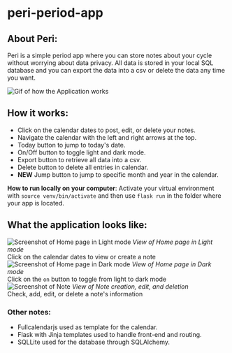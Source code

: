# peri-period-app
## About Peri:
Peri is a simple period app where you can store notes about your cycle without worrying about data privacy. All data is stored in your local SQL database and you can export the data into a csv or delete the data any time you want.

![Gif of how the Application works](https://i.imgur.com/vcqH0Oi.gif?raw=true)

## How it works:
- Click on the calendar dates to post, edit, or delete your notes.
- Navigate the calendar with the left and right arrows at the top.
- Today button to jump to today's date.
- On/Off button to toggle light and dark mode.
- Export button to retrieve all data into a csv.
- Delete button to delete all entries in calendar.
- **NEW** Jump button to jump to specific month and year in the calendar.

**How to run locally on your computer**: Activate your virtual environment with `source venv/bin/activate` and then use `flask run` in the folder where your app is located.

## What the application looks like:
![Screenshot of Home page in Light mode](https://imgur.com/bhjpGSJ.jpg)
_View of Home page in Light mode_\
Click on the calendar dates to view or create a note
![Screenshot of Home page in Dark mode](https://imgur.com/WLeJsjF.jpg)
_View of Home page in Dark mode_\
Click on the `on` button to toggle from light to dark mode
![Screenshot of Note](https://imgur.com/0n47ZXQ.jpg)
_View of Note creation, edit, and deletion_\
Check, add, edit, or delete a note's information

### Other notes:
- Fullcalendarjs used as template for the calendar.
- Flask with Jinja templates used to handle front-end and routing.
- SQLLite used for the database through SQLAlchemy.
